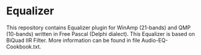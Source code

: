# Equalizer
This repository contains Equalizer plugin for WinAmp (21-bands) and QMP (10-bands) written in Free Pascal (Delphi dialect).
This Equalizer is based on BiQuad IIR Filter.
More information can be found in file Audio-EQ-Cookbook.txt.
